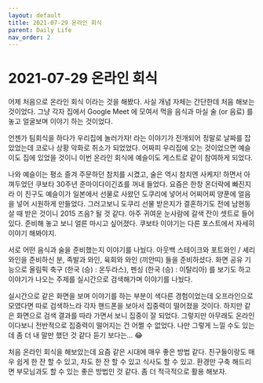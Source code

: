 ```yaml
---
layout: default
title: 2021-07-29 온라인 회식
parent: Daily Life 
nav_order: 2
---
```


# 2021-07-29 온라인 회식
어제 처음으로 온라인 회식 이라는 것을 해봤다. 사실 개념 자체는 간단한데 처음 해보는 것이었다. 그냥 각자 집에서 Google Meet 에 모여서 먹을 음식과 마실 술 (or 음료) 를 놓고 얼굴보며 이야기 하는 것이었다.

언젠가 팀회식을 하다가 우리집에 놀러가자! 라는 이야기가 전개되어 정말로 날짜를 잡았었는데 코로나 상황 악화로 취소가 되었었다. 어짜피 우리집에 오는 것이었으면 예슬이도 집에 있었을 것이니 이번 온라인 회식에 예슬이도 게스트로 같이 참여하게 되었다.

나와 예슬이는 평소 즐겨 주문하던 참치를 시켰고, 술은 역시 참치엔 사케지! 하면서 아껴두었던 쿠보타 30주년 준마이다이긴죠를 꺼내 들었다. 요즘은 한창 온더락에 빠진지라 이  친구도 예슬이가 일본에서 선물로 사왔던 도쿠리에 넣어서 어찌어찌 양푼에 얼음을 넣어 시원하게 만들었다. 그러고보니 도쿠리 선물 받은지가 결혼하기도 전에 남현동 살 때 받은 것이니 2015 즈음? 될 것 같다. 아주 귀여운 눈사람에 갈색 잔이 셋트로 들어있다. 준비해 놓고 보니 얼른 마시고 싶어졌다. 쿠보타 이야기는 다른 포스트에서 자세히 이야기 해봐야지.

서로 어떤 음식과 술을 준비했는지 이야기를 나눴다. 아웃백 스테이크와 포트와인 / 셰리와인을 준비하신 분, 족발과 와인, 육회와 와인 (끼안띠) 들을 준비하셨다.
화면 공유 기능으로 올림픽 축구 (한국 (승) : 온두라스), 펜싱 (한국 (승) : 이탈리아) 를 보기도 하고 이야기가 나오는 주제를 실시간으로 검색해가며 이야기를 나눴다.

실시간으로 같은 화면을 보며 이야기를 하는 부분이 색다른 경험이었는데 오프라인으로 모였다면 따로 검색하느라 각자 핸드폰을 보아서 집중력이 떨어졌을 것이다. 하지만 같은 화면으로 검색 결과를 따라 가면서 보니 집중이 잘 되었다.
그렇지만 아무래도 온라인 이다보니 전반적으로 집중력이 떨어지는 건 어쩔 수 없었다. 나만 그렇게 느낄 수도 있는데 좀 더 내 말만 했던 것 같다 듣기 보다는… 😂

처음 온라인 회식을 해보았는데 요즘 같은 시대에 매우 좋은 방법 같다. 
친구들이랑도 매우 쉽게 한 잔 할 수 있고, 차도 한 잔 할 수 있고 식사도 할 수 있고.
환경만 구축 해드리면 부모님과도 할 수 있는 좋은 방법인 것 같다.
좀 더 적극적으로 활용 해보자.

